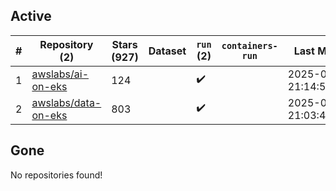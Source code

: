 ## Active
| # | Repository (2) | Stars (927) | Dataset | `run` (2) | `containers-run` | Last Modified |
| --- | --- | --- | --- | --- | --- | --- |
| 1 | [awslabs/ai-on-eks](https://github.com/awslabs/ai-on-eks) | 124 |  | :heavy_check_mark: |  | 2025-09-25 21:14:58+00:00 |
| 2 | [awslabs/data-on-eks](https://github.com/awslabs/data-on-eks) | 803 |  | :heavy_check_mark: |  | 2025-09-22 21:03:46+00:00 |

## Gone
No repositories found!
